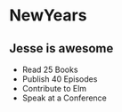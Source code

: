 # NewYears

## Jesse is awesome

* Read 25 Books
* Publish 40 Episodes
* Contribute to Elm
* Speak at a Conference
